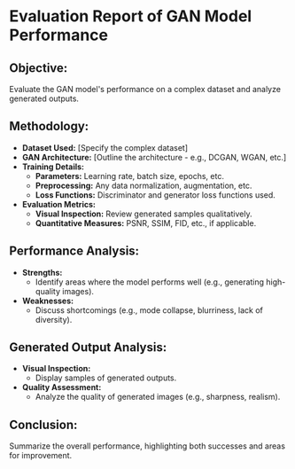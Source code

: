 # Evaluation Report of GAN Model Performance

## Objective:
Evaluate the GAN model's performance on a complex dataset and analyze generated outputs.

## Methodology:
- **Dataset Used:** [Specify the complex dataset]
- **GAN Architecture:** [Outline the architecture - e.g., DCGAN, WGAN, etc.]
- **Training Details:**
  - **Parameters:** Learning rate, batch size, epochs, etc.
  - **Preprocessing:** Any data normalization, augmentation, etc.
  - **Loss Functions:** Discriminator and generator loss functions used.
- **Evaluation Metrics:**
  - **Visual Inspection:** Review generated samples qualitatively.
  - **Quantitative Measures:** PSNR, SSIM, FID, etc., if applicable.

## Performance Analysis:
- **Strengths:**
  - Identify areas where the model performs well (e.g., generating high-quality images).
- **Weaknesses:**
  - Discuss shortcomings (e.g., mode collapse, blurriness, lack of diversity).

## Generated Output Analysis:
- **Visual Inspection:**
  - Display samples of generated outputs.
- **Quality Assessment:**
  - Analyze the quality of generated images (e.g., sharpness, realism).

## Conclusion:
Summarize the overall performance, highlighting both successes and areas for improvement.
